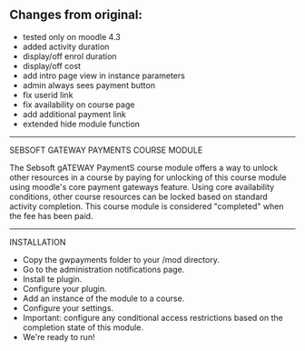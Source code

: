 Changes from original:
-----
+ tested only on moodle 4.3
+ added activity duration
+ display/off enrol duration
+ display/off cost
+ add intro page view in instance parameters
+ admin always sees payment button
+ fix userid link
+ fix availability on course page
+ add additional payment link 
+ extended hide module function

---
SEBSOFT GATEWAY PAYMENTS COURSE MODULE

The Sebsoft gATEWAY PaymentS course module offers a way to unlock other resources in a course
by paying for unlocking of this course module using moodle's core payment gateways feature.
Using core availability conditions, other course resources can be locked based on
standard activity completion.
 This course module is considered "completed" when the fee has been paid.

-----
INSTALLATION

- Copy the gwpayments folder to your /mod directory.
- Go to the administration notifications page.
- Install te plugin.
- Configure your plugin.
- Add an instance of the module to a course.
- Configure your settings.
- Important: configure any conditional access restrictions based on the completion state of this module.
- We're ready to run!
